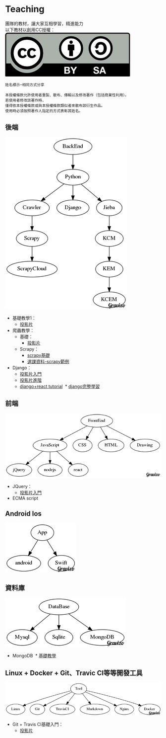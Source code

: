 # Teaching
團隊的教材，讓大家互相學習，精進能力  
以下教材以創用CC授權：  
![圖片](by-sa.png)

```
姓名標示─相同方式分享  

本授權條款允許使用者重製、散布、傳輸以及修改著作（包括商業性利用）。
若使用者修改該著作時，
僅得依本授權條款或與本授權條款類似者來散布該衍生作品。
使用時必須按照著作人指定的方式表彰其姓名。
```

## 後端

![dd](backend.png)

* 基礎教學1：
  * [投影片](http://slides.com/davidtnfsh/deck-3)
* 爬蟲教學：
  * 基礎：
    * [投影片](http://slides.com/davidtnfsh/deck)
  * Scrapy：
    * [scrapy基礎](crawler/scrapy.md)
    * [選課資料-scrapy範例](crawler/課程爬蟲.md)
* Django：
  * [投影片入門](http://slides.com/campass/deck#/)
  * [投影片進階](django/django-2.md)
  * [django+react tutorial](django/django-react.md)
  * [django完整學習](http://dokelung-blog.logdown.com/)

## 前端

![前端天賦樹](front.png)

* JQuery：
  * [投影片入門](JQuery/JQuery初階.md)
* ECMA script

## Android Ios

![app天賦樹](app.png)

## 資料庫

![a](database.png)

* MongoDB
  * [基礎教學](mongodb/mongodb.md)

## Linux + Docker + Git、Travic CI等等開發工具

![a](linux.png)

* Git + Travis CI基礎入門：
  * [投影片](http://slides.com/davidtnfsh/deck-2)
